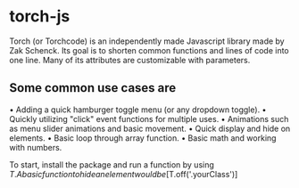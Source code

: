 # torch-js 
Torch (or Torchcode) is an independently made Javascript library made by Zak Schenck.
Its goal is to shorten common functions and lines of code into one line. Many of its attributes are customizable with parameters.

## Some common use cases are
• Adding a quick hamburger toggle menu (or any dropdown toggle).
• Quickly utilizing "click" event functions for multiple uses.
• Animations such as menu slider animations and basic movement.
• Quick display and hide on elements.
• Basic loop through array function.
• Basic math and working with numbers.

To start, install the package and run a function by using $T. 
A basic function to hide an element would be
[$T.off('.yourClass')]
